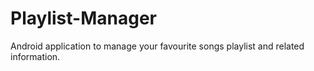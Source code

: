 # Playlist-Manager

Android application to manage your favourite songs playlist and related information.
